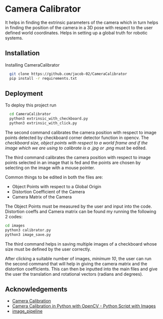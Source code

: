 
# Camera Calibrator

It helps in finding the extrinsic parameters of the camera which in turn
helps in finding the position of the camera in a 3D pose with respect to the
user defined world coordinates. Helps in setting up a global truth for robotic
systems.




## Installation

Installing CameraCalibrator

```bash
  git clone https://github.com/jacob-02/CameraCalibrator
  pip install -r requirements.txt
```
    
## Deployment

To deploy this project run

```bash
  cd CameraCalibrator
  python3 extrinsic_with_checkboard.py
  python3 extrinsic_with_click.py
```
The second command calibrates the camera position with respect to image points
detected by checkboard corner detector function in opencv. The *checkboard size, 
object points with respect to a world frame and if the image which we are using to calibrate is a .jpg or .png* must be edited.

The third command calibrates the camera position with respect to image points 
selected in an image that is fed and the points are chosen by selecting on the
image with a mouse pointer.

Common things to be edited in both the files are:
 - Object Points with respect to a Global Origin
 - Distortion Coefficient of the Camera
 - Camera Matrix of the Camera

The Object Points must be measured by the user and input into the code.
Distortion coeffs and Camera matrix can be found my running the following 2 codes:

```bash
cd images
python3 calibrator.py
python3 image_save.py
```
The third command helps in saving multiple images of a checkboard whose size must be
defined by the user correctly. 

After clicking a suitable number of images, *minimum 10*, 
the user can run the second command that will help in giving the camera matrix and the 
distortion coefficients. This can then be inputted into the main files and give the
user the translation and rotational vectors (radians and degrees).


## Acknowledgements

 - [Camera Calibration](https://docs.opencv.org/4.x/dc/dbb/tutorial_py_calibration.html)
 - [Camera Calibration in Python with OpenCV - Python Script with Images](https://www.youtube.com/watch?v=3h7wgR5fYik)
 - [image_pipeline](https://github.com/ros-perception/image_pipeline)

